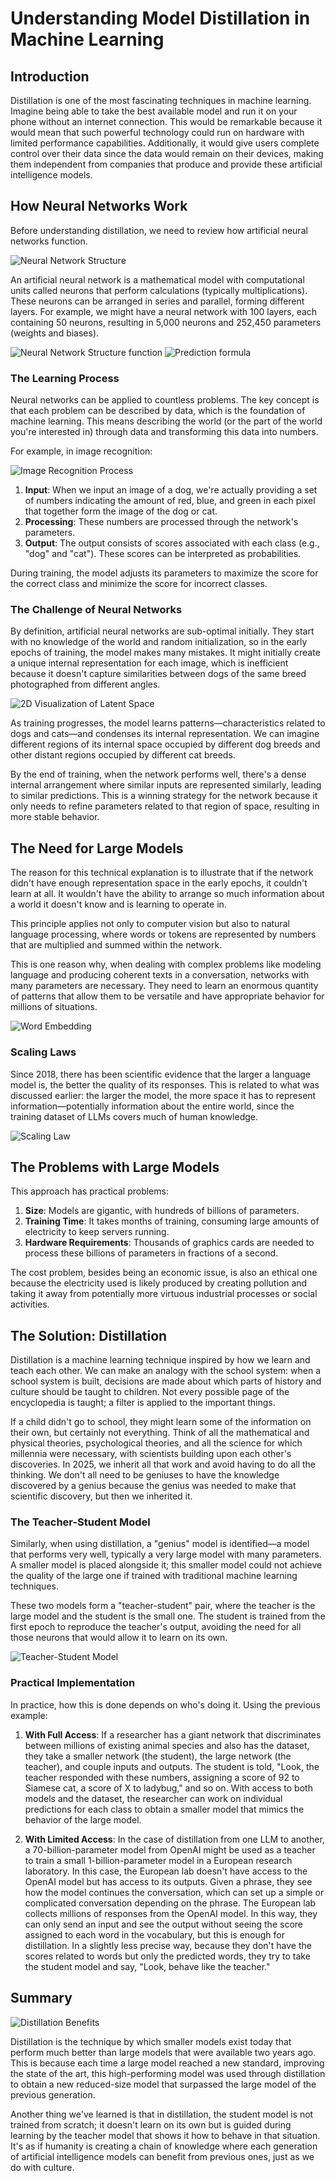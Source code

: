 # Understanding Model Distillation in Machine Learning

## Introduction

Distillation is one of the most fascinating techniques in machine learning. Imagine being able to take the best available model and run it on your phone without an internet connection. This would be remarkable because it would mean that such powerful technology could run on hardware with limited performance capabilities. Additionally, it would give users complete control over their data since the data would remain on their devices, making them independent from companies that produce and provide these artificial intelligence models.

## How Neural Networks Work

Before understanding distillation, we need to review how artificial neural networks function. 

![Neural Network Structure](neural-network-structure.png)

An artificial neural network is a mathematical model with computational units called neurons that perform calculations (typically multiplications). These neurons can be arranged in series and parallel, forming different layers. For example, we might have a neural network with 100 layers, each containing 50 neurons, resulting in 5,000 neurons and 252,450 parameters (weights and biases).

![Neural Network Structure function](neural-network-structure-function.png)
![Prediction formula](prediction-formula.png)

### The Learning Process

Neural networks can be applied to countless problems. The key concept is that each problem can be described by data, which is the foundation of machine learning. This means describing the world (or the part of the world you're interested in) through data and transforming this data into numbers.

For example, in image recognition:

![Image Recognition Process](image-recognition-process.png)

1. **Input**: When we input an image of a dog, we're actually providing a set of numbers indicating the amount of red, blue, and green in each pixel that together form the image of the dog or cat.
2. **Processing**: These numbers are processed through the network's parameters.
3. **Output**: The output consists of scores associated with each class (e.g., "dog" and "cat"). These scores can be interpreted as probabilities.

During training, the model adjusts its parameters to maximize the score for the correct class and minimize the score for incorrect classes.

### The Challenge of Neural Networks

By definition, artificial neural networks are sub-optimal initially. They start with no knowledge of the world and random initialization, so in the early epochs of training, the model makes many mistakes. It might initially create a unique internal representation for each image, which is inefficient because it doesn't capture similarities between dogs of the same breed photographed from different angles.

![2D Visualization of Latent Space](latent-space.png)

As training progresses, the model learns patterns—characteristics related to dogs and cats—and condenses its internal representation. We can imagine different regions of its internal space occupied by different dog breeds and other distant regions occupied by different cat breeds.

By the end of training, when the network performs well, there's a dense internal arrangement where similar inputs are represented similarly, leading to similar predictions. This is a winning strategy for the network because it only needs to refine parameters related to that region of space, resulting in more stable behavior.

## The Need for Large Models

<!-- ![2D Visualization of Latent Space](latent-space.png) -->

The reason for this technical explanation is to illustrate that if the network didn't have enough representation space in the early epochs, it couldn't learn at all. It wouldn't have the ability to arrange so much information about a world it doesn't know and is learning to operate in.

This principle applies not only to computer vision but also to natural language processing, where words or tokens are represented by numbers that are multiplied and summed within the network.

This is one reason why, when dealing with complex problems like modeling language and producing coherent texts in a conversation, networks with many parameters are necessary. They need to learn an enormous quantity of patterns that allow them to be versatile and have appropriate behavior for millions of situations.

![Word Embedding](word-embedding.png)

### Scaling Laws

Since 2018, there has been scientific evidence that the larger a language model is, the better the quality of its responses. This is related to what was discussed earlier: the larger the model, the more space it has to represent information—potentially information about the entire world, since the training dataset of LLMs covers much of human knowledge.

![Scaling Law](image.png)

## The Problems with Large Models

This approach has practical problems:

1. **Size**: Models are gigantic, with hundreds of billions of parameters.
2. **Training Time**: It takes months of training, consuming large amounts of electricity to keep servers running.
3. **Hardware Requirements**: Thousands of graphics cards are needed to process these billions of parameters in fractions of a second.

The cost problem, besides being an economic issue, is also an ethical one because the electricity used is likely produced by creating pollution and taking it away from potentially more virtuous industrial processes or social activities.

## The Solution: Distillation

Distillation is a machine learning technique inspired by how we learn and teach each other. We can make an analogy with the school system: when a school system is built, decisions are made about which parts of history and culture should be taught to children. Not every possible page of the encyclopedia is taught; a filter is applied to the important things.

If a child didn't go to school, they might learn some of the information on their own, but certainly not everything. Think of all the mathematical and physical theories, psychological theories, and all the science for which millennia were necessary, with scientists building upon each other's discoveries. In 2025, we inherit all that work and avoid having to do all the thinking. We don't all need to be geniuses to have the knowledge discovered by a genius because the genius was needed to make that scientific discovery, but then we inherited it.

### The Teacher-Student Model

Similarly, when using distillation, a "genius" model is identified—a model that performs very well, typically a very large model with many parameters. A smaller model is placed alongside it; this smaller model could not achieve the quality of the large one if trained with traditional machine learning techniques.

These two models form a "teacher-student" pair, where the teacher is the large model and the student is the small one. The student is trained from the first epoch to reproduce the teacher's output, avoiding the need for all those neurons that would allow it to learn on its own.

![Teacher-Student Model](teacher-student-model.png)

### Practical Implementation

In practice, how this is done depends on who's doing it. Using the previous example:

1. **With Full Access**: If a researcher has a giant network that discriminates between millions of existing animal species and also has the dataset, they take a smaller network (the student), the large network (the teacher), and couple inputs and outputs. The student is told, "Look, the teacher responded with these numbers, assigning a score of 92 to Siamese cat, a score of X to ladybug," and so on. With access to both models and the dataset, the researcher can work on individual predictions for each class to obtain a smaller model that mimics the behavior of the large model.

2. **With Limited Access**: In the case of distillation from one LLM to another, a 70-billion-parameter model from OpenAI might be used as a teacher to train a small 1-billion-parameter model in a European research laboratory. In this case, the European lab doesn't have access to the OpenAI model but has access to its outputs. Given a phrase, they see how the model continues the conversation, which can set up a simple or complicated conversation depending on the phrase. The European lab collects millions of responses from the OpenAI model. In this way, they can only send an input and see the output without seeing the score assigned to each word in the vocabulary, but this is enough for distillation. In a slightly less precise way, because they don't have the scores related to words but only the predicted words, they try to take the student model and say, "Look, behave like the teacher."

## Summary


![Distillation Benefits](distillation-benefits.png)

Distillation is the technique by which smaller models exist today that perform much better than large models that were available two years ago. This is because each time a large model reached a new standard, improving the state of the art, this high-performing model was used through distillation to obtain a new reduced-size model that surpassed the large model of the previous generation.

Another thing we've learned is that in distillation, the student model is not trained from scratch; it doesn't learn on its own but is guided during learning by the teacher model that shows it how to behave in that situation. It's as if humanity is creating a chain of knowledge where each generation of artificial intelligence models can benefit from previous ones, just as we do with culture.
